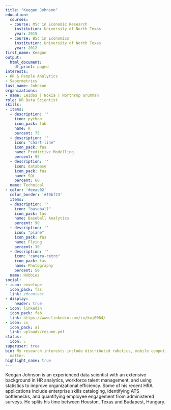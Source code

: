 ```yaml
---
title: "Keegan Johnson"
education:
  courses:
  - course: MSc in Economic Research
    institution: University of North Texas
    year: 2015
  - course: BSc in Economics
    institution: University of North Texas
    year: 2012
first_name: Keegan
output:
  html_document:
    df_print: paged
interests:
- HR & People Analytics
- Sabermetrics
last_name: Johnson
organizations:
- name: Leidos | Nokia | Northrop Grumman
role: HR Data Scientist
skills:
- items:
  - description: ''
    icon: python
    icon_pack: fab
    name: R
    percent: 75
  - description: ''
    icon: "chart-line"
    icon_pack: fas
    name: Predictive Modelling
    percent: 95
  - description: ''
    icon: database
    icon_pack: fas
    name: SQL
    percent: 60
  name: Technical
- color: '#eeac02'
  color_border: '#f0bf23'
  items:
  - description: ''
    icon: "baseball"
    icon_pack: fas
    name: Baseball Analytics
    percent: 90
  - description: ''
    icon: "plane"
    icon_pack: fas
    name: Flying
    percent: 30
  - description: ''
    icon: "camera-retro"
    icon_pack: fas
    name: Photography
    percent: 50
  name: Hobbies
social:
- icon: envelope
  icon_pack: fas
  link: /#contact
- display:
    header: true
- icon: linkedin
  icon_pack: fab
  link: https://www.linkedin.com/in/kmj0084/
- icon: cv
  icon_pack: ai
  link: uploads/resume.pdf
status:
  icon: ☕️
superuser: true
bio: My research interests include distributed robotics, mobile computing and programmable
  matter.
highlight_name: true
---
```


Keegan Johnson is an experienced data scientist with an extensive background in HR analytics, workforce talent management, and using statistics to improve organizational efficiency. Some of his recent HRA applications include enterprise skills cataloging, identifying ATS bottlenecks, and quantifying employee engagement from administered surveys. He splits his time between Houston, Texas and Budapest, Hungary. 


